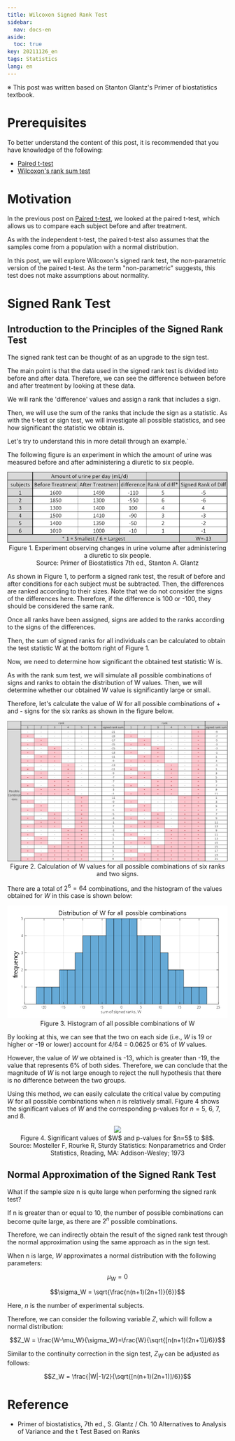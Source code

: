 ```yaml
---
title: Wilcoxon Signed Rank Test
sidebar:
  nav: docs-en
aside:
  toc: true
key: 20211126_en
tags: Statistics
lang: en
---
```


※ This post was written based on Stanton Glantz's Primer of biostatistics textbook.

# Prerequisites

To better understand the content of this post, it is recommended that you have knowledge of the following:

* [Paired t-test](https://angeloyeo.github.io/2021/10/29/paired_t_test_en.html)
* [Wilcoxon's rank sum test](https://angeloyeo.github.io/2021/11/17/ranksum_en.html)

# Motivation

In the previous post on [Paired t-test](https://angeloyeo.github.io/2021/10/29/paired_t_test_en.html), we looked at the paired t-test, which allows us to compare each subject before and after treatment.

As with the independent t-test, the paired t-test also assumes that the samples come from a population with a normal distribution.

In this post, we will explore Wilcoxon's signed rank test, the non-parametric version of the paired t-test. As the term "non-parametric" suggests, this test does not make assumptions about normality.

# Signed Rank Test

## Introduction to the Principles of the Signed Rank Test

The signed rank test can be thought of as an upgrade to the sign test.

The main point is that the data used in the signed rank test is divided into before and after data. Therefore, we can see the difference between before and after treatment by looking at these data.

We will rank the 'difference' values and assign a rank that includes a sign.

Then, we will use the sum of the ranks that include the sign as a statistic. As with the t-test or sign test, we will investigate all possible statistics, and see how significant the statistic we obtain is.

Let's try to understand this in more detail through an example.`

The following figure is an experiment in which the amount of urine was measured before and after administering a diuretic to six people.

<p align = "center">
  <img src = "https://raw.githubusercontent.com/angeloyeo/angeloyeo.github.io/master/pics/2021-11-26-signed_rank/pic1_en.png">
  <br>
  Figure 1. Experiment observing changes in urine volume after administering a diuretic to six people.
  <br>
  Source: Primer of Biostatistics 7th ed., Stanton A. Glantz
</p>

As shown in Figure 1, to perform a signed rank test, the result of before and after conditions for each subject must be subtracted. Then, the differences are ranked according to their sizes. Note that we do not consider the signs of the differences here. Therefore, if the difference is 100 or -100, they should be considered the same rank.

Once all ranks have been assigned, signs are added to the ranks according to the signs of the differences.

Then, the sum of signed ranks for all individuals can be calculated to obtain the test statistic W at the bottom right of Figure 1.

Now, we need to determine how significant the obtained test statistic W is.

As with the rank sum test, we will simulate all possible combinations of signs and ranks to obtain the distribution of W values. Then, we will determine whether our obtained W value is significantly large or small.

Therefore, let's calculate the value of W for all possible combinations of + and - signs for the six ranks as shown in the figure below.

<p align = "center">
  <img src = "https://raw.githubusercontent.com/angeloyeo/angeloyeo.github.io/master/pics/2021-11-26-signed_rank/pic2_en.png">
  <br>
  Figure 2. Calculation of W values for all possible combinations of six ranks and two signs.
</p>

There are a total of $2^6=64$ combinations, and the histogram of the values obtained for $W$ in this case is shown below:

<p align = "center">
  <img src = "https://raw.githubusercontent.com/angeloyeo/angeloyeo.github.io/master/pics/2021-11-26-signed_rank/pic3_en.png">
  <br>
  Figure 3. Histogram of all possible combinations of W
</p>

By looking at this, we can see that the two on each side (i.e., $W$ is 19 or higher or -19 or lower) account for 4/64 = 0.0625 or 6% of $W$ values.

However, the value of $W$ we obtained is -13, which is greater than -19, the value that represents 6% of both sides. Therefore, we can conclude that the magnitude of $W$ is not large enough to reject the null hypothesis that there is no difference between the two groups.

Using this method, we can easily calculate the critical value by computing $W$ for all possible combinations when $n$ is relatively small. Figure 4 shows the significant values of $W$ and the corresponding p-values for $n=5$, $6$, $7$, and $8$.

<p align = "center">
  <img src = "https://raw.githubusercontent.com/angeloyeo/angeloyeo.github.io/master/pics/2021-11-26-signed_rank/pic4.png">
  <br>
  Figure 4. Significant values of $W$ and p-values for $n=5$ to $8$.
  <br>
  Source: Mosteller F, Rourke R, Sturdy Statistics: Nonparametrics and Order Statistics, Reading, MA: Addison-Wesley; 1973
</p>

## Normal Approximation of the Signed Rank Test

What if the sample size n is quite large when performing the signed rank test?

If n is greater than or equal to 10, the number of possible combinations can become quite large, as there are $2^n$ possible combinations.

Therefore, we can indirectly obtain the result of the signed rank test through the normal approximation using the same approach as in the sign test.

When n is large, $W$ approximates a normal distribution with the following parameters:

$$\mu_W = 0$$

$$\sigma_W = \sqrt{\frac{n(n+1)(2n+1)}{6}}$$

Here, $n$ is the number of experimental subjects.

Therefore, we can consider the following variable $Z$, which will follow a normal distribution:

$$Z_W = \frac{W-\mu_W}{\sigma_W}=\frac{W}{\sqrt{[n(n+1)(2n+1)]/6}}$$

Similar to the continuity correction in the sign test, $Z_W$ can be adjusted as follows:

$$Z_W = \frac{|W|-1/2}{\sqrt{[n(n+1)(2n+1)]/6}}$$

# Reference

* Primer of biostatistics, 7th ed., S. Glantz / Ch. 10 Alternatives to Analysis of Variance and the t Test Based on Ranks
